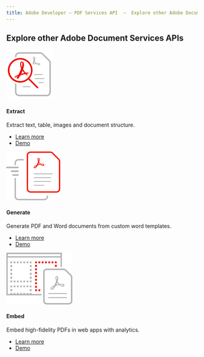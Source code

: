 ```yaml
---
title: Adobe Developer — PDF Services API  —  Explore other Adobe Document services
---
```


<TitleBlock slots="heading" theme="light" className="titleBlock-align-left"/>

## Explore other Adobe Document Services APIs


<ProductCard slots="icon, heading, text, buttons" theme="light" width="33%" className="product-card-compact-img" iconStyle/>

![Extract-v2](../../images/Extract-v2.svg)

#### Extract

Extract text, table, images and document structure.

* [Learn more](/src/pages/apis/pdf-extract.md)
* [Demo](https://www.adobe.com/go/extract_visualizer)


<ProductCard slots="icon, heading, text, buttons" theme="light" width="33%" className="product-card-compact-img"/>

![Generate](../../images/Generate.svg)

#### Generate

Generate PDF and Word documents from custom word templates.

* [Learn more](/src/pages/apis/doc-generation.md)
* [Demo](https://documentcloud.adobe.com/dc-docgen-playground/index.html#/)



<ProductCard slots="icon, heading, text, buttons" theme="light" width="33%" className="product-card-compact-img product-card-compact-img-service"/>

![Embed](../../images/customizable_experience.svg)

#### Embed

Embed high-fidelity PDFs in web apps with analytics.

* [Learn more](/src/pages/apis/pdf-embed.md)
* [Demo](https://documentcloud.adobe.com/view-sdk-demo/index.html#/view/FULL_WINDOW/Bodea%20Brochure.pdf)
